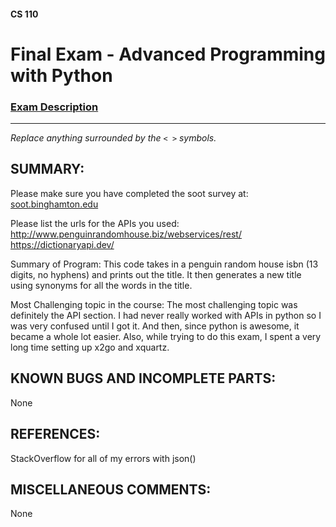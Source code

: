 #### CS 110
# Final Exam - Advanced Programming with Python

### [Exam Description](https://docs.google.com/document/d/1FI-WV95nSTK1JMg5j5sKhxcbl46DPVPkBrxC3FMo45g/edit?usp=sharing)

***

_Replace anything surrounded by the `< >` symbols._

## SUMMARY:
Please make sure you have completed the soot survey at:
    [soot.binghamton.edu](https://soot.binghamton.edu)

Please list the urls for the APIs you used: http://www.penguinrandomhouse.biz/webservices/rest/
https://dictionaryapi.dev/ 

Summary of Program: This code takes in a penguin random house isbn (13 digits, no hyphens) and prints out the title. It then generates a new title using synonyms for all the words in the title.

Most Challenging topic in the course:
The most challenging topic was definitely the API section. I had never really worked with APIs in python so I was very confused until I got it. And then, since python is awesome, it became a whole lot easier. Also, while trying to do this exam, I spent a very long time setting up x2go and xquartz. 

## KNOWN BUGS AND INCOMPLETE PARTS:
None

## REFERENCES:
StackOverflow for all of my errors with json()

## MISCELLANEOUS COMMENTS:
None
